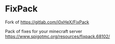 # FixPack

Fork of https://gitlab.com/i0xHeX/FixPack

Pack of fixes for your minecraft server<br>
https://www.spigotmc.org/resources/fixpack.68102/